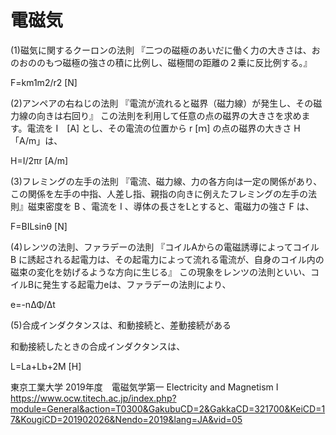 # 電磁気


(1)磁気に関するクーロンの法則
『二つの磁極のあいだに働く力の大きさは、おのおののもつ磁極の強さの積に比例し、磁極間の距離の２乗に反比例する。』

F=km1m2/r2 [N]

(2)アンペアの右ねじの法則
『電流が流れると磁界（磁力線）が発生し、その磁力線の向きは右回り』
この法則を利用して任意の点の磁界の大きさを求めます。電流を I　[A] とし、その電流の位置から r [ｍ] の点の磁界の大きさ H「A/m」は、

H=I/2πr [A/m]

(3)フレミングの左手の法則
『電流、磁力線、力の各方向は一定の関係があり、この関係を左手の中指、人差し指、親指の向きに例えたフレミングの左手の法則』磁束密度を B 、電流を I 、導体の長さをLとすると、電磁力の強さ F は、

F=BILsinθ [N]

(4)レンツの法則、ファラデーの法則
『コイルAからの電磁誘導によってコイル B に誘起される起電力は、その起電力によって流れる電流が、自身のコイル内の磁束の変化を妨げるような方向に生じる』
この現象をレンツの法則といい、コイルBに発生する起電力eは、ファラデーの法則により、

e=-nΔΦ/Δt

(5)合成インダクタンスは、和動接続と、差動接続がある

和動接続したときの合成インダクタンスは、

L=La+Lb+2M [H]


東京工業大学
2019年度　電磁気学第一   Electricity and Magnetism I
https://www.ocw.titech.ac.jp/index.php?module=General&action=T0300&GakubuCD=2&GakkaCD=321700&KeiCD=17&KougiCD=201902026&Nendo=2019&lang=JA&vid=05


